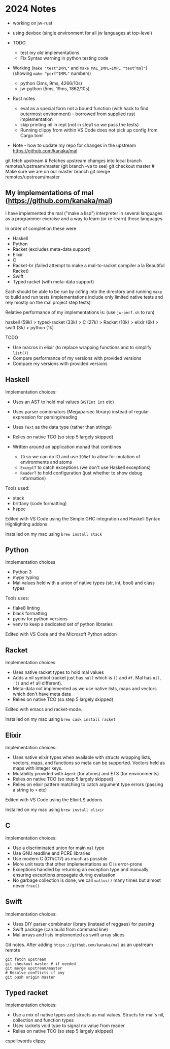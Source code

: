 # 2024 Notes

* working on jw-rust
* using devbox (single environment for all jw languages at top-level)
* TODO
  * test my old implementations
  * Fix Syntax warning in python testing code

* Working (`make "test^IMPL"` and `make MAL_IMPL=IMPL "test^mal"`) (showing `make "perf^IMPL"` numbers)
  * python (3ms, 9ms, 4266/10s)
  * jw-python (5ms, 19ms, 1862/10s)

* Rust notes
  * eval as a special form not a bound function (with hack to find outermost environment) - borrowed from supplied rust implementation
  * skip printing nil in repl (not in step1 so we pass the tests)
  * Running clippy from within VS Code does not pick up config from Cargo.toml

* Note - how to update my repo for changes in the upstream <https://github.com/kanaka/mal>

git fetch upstream  # Fetches upstream changes into local branch remotes/upstream/master (git branch -va to see)
git checkout master # Make sure we are on our master branch
git merge remotes/upstream/master

## My implementations of mal (<https://github.com/kanaka/mal>)

I have implemented the mal ("make a lisp") interpreter in several languages as
a programmer exercise and a way to learn (or re-learn) those languages.

In order of completion these were

* Haskell
* Python
* Racket (excludes meta-data support)
* Elixir
* C
* Racket-br (failed attempt to make a mal-to-racket compiler a la Beautiful Racket)
* Swift
* Typed racket (with meta-data support)

Each should be able to be run by cd'ing into the directory and running `make` to build and run tests (implementations
include only limited native tests and rely mostly on the mal project step tests)

Relative performance of my implementations is: (use `jw-perf.sh` to run)

haskell (59k) > typed-racket (33k) > C (27k) > Racket (10k) > elixir (6k) >  swift (3k) > python (1k)

TODO

* Use macros in elixir (to replace wrapping functions and to simplify `list()`)
* Compare performance of my versions with provided versions
* Compare my versions with provided versions

## Haskell

Implementation choices:

* Uses an AST to hold mal values (`ASTInt Int` etc)
* Uses parser combinators (Megaparsec library) instead of regular expression for parsing/reading
* Uses `Text` as the data type (rather than strings)
* Relies on native TCO (so step 5 largely skipped)
* Written around an application monad that combines

  * `IO` so we can do IO and use `IORef` to allow for mutation of environments and atoms
  * `ExceptT` to catch exceptions (we don't use Haskell exceptions)
  * `ReaderT` to hold configuration (just whether to show debug information)

Tools used:

* stack
* brittany (code formatting)
* hspec

Edited with VS Code using the Simple GHC integration and Haskell Syntax Highlighting addons

Installed on my mac using `brew install stack`

## Python

Implementation choices

* Python 3
* mypy typing
* Mal values held with a union of native types (str, int, bool) and class types

Tools uses:

* flake8 linting
* black formatting
* pyenv for python versions
* venv to keep a dedicated set of python libraries

Edited with VS Code and the Microsoft Python addon

## Racket

Implementation choices

* Uses native racket types to hold mal values
* Adds a nil symbol (racket just has `null` which is `()` and `#f`. Mal has `nil`, `'()` and `#f` all different).
* Meta-data not implemented as we use native lists, maps and vectors which don't have meta data
* Relies on native TCO (so step 5 largely skipped)

Edited with emacs and racket-mode.

Installed on my mac using `brew cask install racket`

## Elixir

Implementation choices:

* Uses native elixir types when available with structs wrapping lists, vectors,
  maps, and functions so meta can be supported. Vectors held as maps with integer keys.
* Mutability provided with `Agent` (for atoms) and ETS (for environments)
* Relies on native TCO (so step 5 largely skipped)
* Relies on elixir pattern matching to catch argument type errors (passing a string to `+` etc)

Edited with VS Code using the ElixirLS addons

Installed on my mac using `brew install elixir`

## C

Implementation choices:

* Use a discriminated union for main `mal` type
* Use GNU readline and PCRE libraries
* Use modern C (C11/C17) as much as possible
* More unit tests that other implementations as C is error-prone
* Exceptions handled by returning an exception type and manually ensuring
  exceptions propagate during evaluation
* No garbage collection is done, we call `malloc()` many times but almost never `free()`

## Swift

Implementation choices:

* Uses DIY parser combinator library (instead of reggaes) for parsing
* Swift package (can build from command line)
* Mal arrays and lists implemented as swift array slices

Git notes. After adding `https://github.com/kanaka/mal` as an upstream remote

```{sh}
git fetch upstream
git checkout master # if needed
git merge upstream/master
# Resolve conflicts if any
git push origin master
```

## Typed racket

Implementation choices:

* Use a mix of native types and structs as mal values. Structs for mal's nil, collection and function types
* Uses rackets void type to signal no value from reader
* Relies on native TCO (so step 5 largely skipped)

cspell:words clippy
